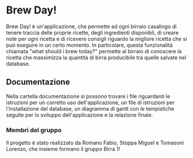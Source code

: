 
# Brew Day!
Brew Day! è un'applicazione, che permette ad ogni birraio casalingo di tenere traccia delle proprie ricette, degli ingredienti disponibli, di 
creare note per ogni ricetta e di ricevere consigli riguardo la migliore ricetta che si può eseguire in un certo momento.
In particolare, questa funzionalità chiamata "what should i brew today?" permette al birraio di conoscere la ricetta che massimizza la quantità 
di birra producibile tra quelle salvate nel database.

## Documentazione
Nella cartella documentazione si possono trovare i file riguardanti le istruzioni per un corretto uso dell'applicazione, un file di istruzioni per l'installazione del database, un diagramma di gantt con le tempistiche seguite per lo sviluppo dell'applicazione e la relazione finale.

### Membri del gruppo
Il progetto è stato realizzato da Romano Fabio, Stoppa Miguel e Tomasoni Lorenzo, che insieme formano il gruppo Birra 1!
